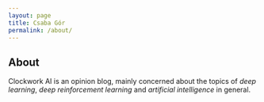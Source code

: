 ```yaml
---
layout: page
title: Csaba Gór
permalink: /about/
---
```


## About

Clockwork AI is an opinion blog, mainly concerned about the topics of *deep learning*, *deep reinforcement learning* and *artificial intelligence* in general.

